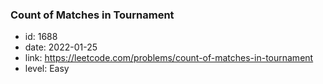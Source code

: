 ### Count of Matches in Tournament

* id: 1688
* date: 2022-01-25
* link: https://leetcode.com/problems/count-of-matches-in-tournament
* level: Easy

